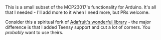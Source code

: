 This is a small subset of the MCP23017's functionality for Arduino. It's all that I needed - I'll add more to it when I need more, but PRs welcome.

Consider this a spiritual fork of [Adafruit's wonderful library](https://github.com/adafruit/Adafruit-MCP23017-Arduino-Library/) - the major difference is that I added Teensy support and cut a lot of corners. You _probably_ want to use theirs.
